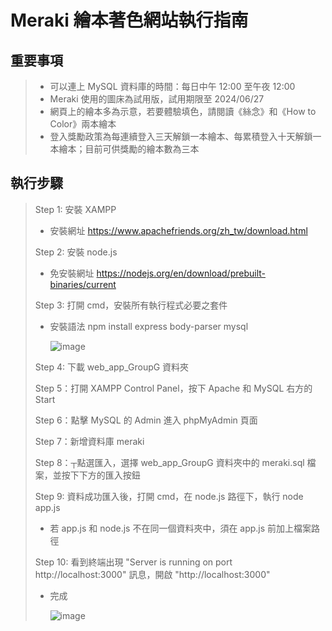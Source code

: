 # Meraki 繪本著色網站執行指南

## 重要事項
> * 可以連上 MySQL 資料庫的時間：每日中午 12:00 至午夜 12:00
> * Meraki 使用的圖床為試用版，試用期限至 2024/06/27
> * 網頁上的繪本多為示意，若要體驗填色，請閱讀《絲念》和《How to Color》兩本繪本
> * 登入獎勵政策為每連續登入三天解鎖一本繪本、每累積登入十天解鎖一本繪本；目前可供獎勵的繪本數為三本

## 執行步驟
> Step 1: 安裝 XAMPP
>   * 安裝網址 https://www.apachefriends.org/zh_tw/download.html
> 
> Step 2: 安裝 node.js
>   * 免安裝網址 https://nodejs.org/en/download/prebuilt-binaries/current
> 
> Step 3: 打開 cmd，安裝所有執行程式必要之套件
>   * 安裝語法 npm install express body-parser mysql
>
>     ![image](https://github.com/GongTingWen/web_app_GroupG/assets/124494535/c05f1610-b925-4f7c-9662-0145735b5818)
>
> Step 4: 下載 web_app_GroupG 資料夾
>
> Step 5：打開 XAMPP Control Panel，按下 Apache 和 MySQL 右方的 Start
>
> Step 6：點擊 MySQL 的 Admin 進入 phpMyAdmin 頁面
>
> Step 7：新增資料庫 meraki
>
> Step 8：┬點選匯入，選擇 web_app_GroupG 資料夾中的 meraki.sql 檔案，並按下下方的匯入按鈕
>
> Step 9: 資料成功匯入後，打開 cmd，在 node.js 路徑下，執行 node app.js
>   * 若 app.js 和 node.js 不在同一個資料夾中，須在 app.js 前加上檔案路徑
>
> Step 10: 看到終端出現 "Server is running on port http://localhost:3000" 訊息，開啟 "http://localhost:3000"
>   * 完成
>
>     ![image](https://github.com/GongTingWen/web_app_GroupG/assets/124494535/1744f681-9b38-478b-bbba-50527c42cb14)
